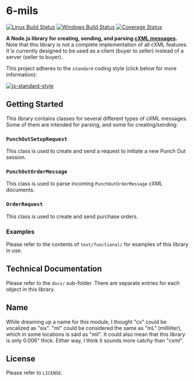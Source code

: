 # 6-mils

[![Linux Build Status](https://img.shields.io/travis/DPassarelli/6-mils/master?label=Linux%20build&logo=travis)](https://travis-ci.org/DPassarelli/6-mils)
[![Windows Build Status](https://img.shields.io/appveyor/build/DPassarelli/6-mils/master?label=Windows%20build&logo=appveyor)](https://ci.appveyor.com/project/DPassarelli/6-mils)
[![Coverage Status](https://img.shields.io/coveralls/github/DPassarelli/6-mils/master?logo=coveralls)](https://coveralls.io/github/DPassarelli/6-mils?branch=master)

**A Node.js library for creating, sending, and parsing [cXML messages](http://cxml.org).** Note that this library is not a complete implementation of all cXML features. It is currently designed to be used as a client (buyer to seller) instead of a server (seller to buyer).

This project adheres to the `standard` coding style (click below for more information):

[![js-standard-style](https://cdn.rawgit.com/feross/standard/master/badge.svg)](https://github.com/feross/standard#javascript-standard-style)

## Getting Started

This library contains classes for several different types of cXML messages. Some of them are intended for parsing, and some for creating/sending:

### `PunchOutSetupRequest`

This class is used to create and send a request to initiate a new Punch Out session.

### `PunchOutOrderMessage`

This class is used to parse incoming `PunchOutOrderMessage` cXML documents.

### `OrderRequest`

This class is used to create and send purchase orders.

### Examples

Please refer to the contents of `test/functional/` for examples of this library in use.

## Technical Documentation

Please refer to the `docs/` sub-folder. There are separate entries for each object in this library.

## Name

While dreaming up a name for this module, I thought "cx" could be vocalized as "six". "ml" could be considered the same as "mL" (milliliter), which in some locations is said as "mil". It could also mean that this library is only 0.006" thick. Either way, I think it sounds more catchy than "cxml".

## License

Please refer to `LICENSE`.

